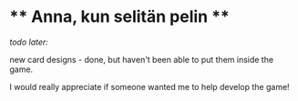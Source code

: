 # ** Anna, kun selitän pelin ** 

_todo later:_

new card designs - done, but haven't been able to put them inside the game.

I would really appreciate if someone wanted me to help develop the game!
